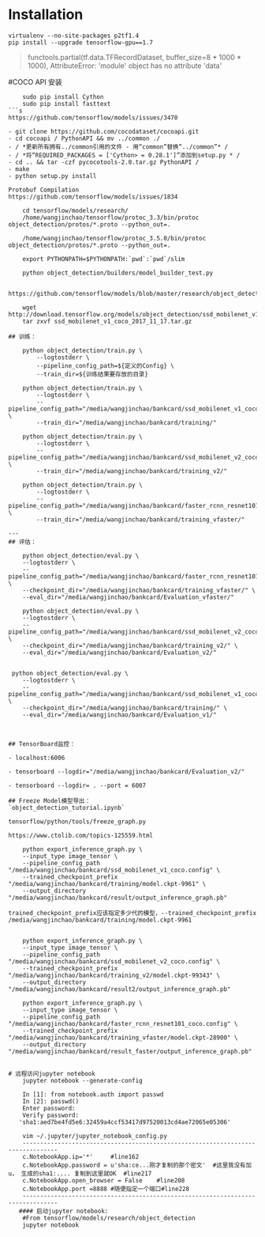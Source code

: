 <script type="text/javascript" src="http://cdn.mathjax.org/mathjax/latest/MathJax.js?config=default"></script>
# Installation

    virtualenv --no-site-packages p2tf1.4
    pip install --upgrade tensorflow-gpu==1.7  
    
>functools.partial(tf.data.TFRecordDataset, buffer_size=8 * 1000 * 1000),
AttributeError: 'module' object has no attribute 'data'

#COCO API 安装  

``` 
    sudo pip install Cython  
    sudo pip install fasttext
```s
https://github.com/tensorflow/models/issues/3470

- git clone https://github.com/cocodataset/cocoapi.git
- cd cocoapi / PythonAPI && mv ../common ./
- / *更新所有拥有../common引用的文件 - 用“common”替换“../common”* /
- / *将“REQUIRED_PACKAGES = ['Cython> = 0.28.1']”添加到setup.py * /
- cd .. && tar -czf pycocotools-2.0.tar.gz PythonAPI /
- make
- python setup.py install

Protobuf Compilation  
https://github.com/tensorflow/models/issues/1834  

    cd tensorflow/models/research/
    /home/wangjinchao/tensorflow/protoc_3.3/bin/protoc object_detection/protos/*.proto --python_out=.  

    /home/wangjinchao/tensorflow/protoc_3.5.0/bin/protoc object_detection/protos/*.proto --python_out=.

    export PYTHONPATH=$PYTHONPATH:`pwd`:`pwd`/slim

    python object_detection/builders/model_builder_test.py
       

https://github.com/tensorflow/models/blob/master/research/object_detection/g3doc/detection_model_zoo.md  

    wget http://download.tensorflow.org/models/object_detection/ssd_mobilenet_v1_coco_2017_11_17.tar.gz
    tar zxvf ssd_mobilenet_v1_coco_2017_11_17.tar.gz

## 训练：  

    python object_detection/train.py \
        --logtostderr \
        --pipeline_config_path=${定义的Config} \
        --train_dir=${训练结果要存放的目录}  

    python object_detection/train.py \
        --logtostderr \
        --pipeline_config_path="/media/wangjinchao/bankcard/ssd_mobilenet_v1_coco.config" \
        --train_dir="/media/wangjinchao/bankcard/training/"  
    
    python object_detection/train.py \
        --logtostderr \
        --pipeline_config_path="/media/wangjinchao/bankcard/ssd_mobilenet_v2_coco.config" \
        --train_dir="/media/wangjinchao/bankcard/training_v2/"    

    python object_detection/train.py \
        --logtostderr \
        --pipeline_config_path="/media/wangjinchao/bankcard/faster_rcnn_resnet101_coco.config" \
        --train_dir="/media/wangjinchao/bankcard/training_vfaster/"

---
## 评估：  

    python object_detection/eval.py \
    --logtostderr \
    --pipeline_config_path="/media/wangjinchao/bankcard/faster_rcnn_resnet101_coco.config" \
    --checkpoint_dir="/media/wangjinchao/bankcard/training_vfaster/" \
    --eval_dir="/media/wangjinchao/bankcard/Evaluation_vfaster/"

    python object_detection/eval.py \
    --logtostderr \
    --pipeline_config_path="/media/wangjinchao/bankcard/ssd_mobilenet_v2_coco.config" \
    --checkpoint_dir="/media/wangjinchao/bankcard/training_v2/" \
    --eval_dir="/media/wangjinchao/bankcard/Evaluation_v2/"


 python object_detection/eval.py \
    --logtostderr \
    --pipeline_config_path="/media/wangjinchao/bankcard/ssd_mobilenet_v1_coco.config" \
    --checkpoint_dir="/media/wangjinchao/bankcard/training/" \
    --eval_dir="/media/wangjinchao/bankcard/Evaluation_v1/"



## TensorBoard监控：  

- localhost:6006  

- tensorboard --logdir="/media/wangjinchao/bankcard/Evaluation_v2/"

- tensorboard --logdir= . --port = 6007

## Freeze Model模型导出：
`object_detection_tutorial.ipynb`  

tensorflow/python/tools/freeze_graph.py

https://www.ctolib.com/topics-125559.html  

    python export_inference_graph.py \
    --input_type image_tensor \
    --pipeline_config_path "/media/wangjinchao/bankcard/ssd_mobilenet_v1_coco.config" \
    --trained_checkpoint_prefix "/media/wangjinchao/bankcard/training/model.ckpt-9961" \
    --output_directory "/media/wangjinchao/bankcard/result/output_inference_graph.pb"  

trained_checkpoint_prefix应该指定多少代的模型，--trained_checkpoint_prefix /media/wangjinchao/bankcard/training/model.ckpt-9961


    python export_inference_graph.py \
    --input_type image_tensor \
    --pipeline_config_path "/media/wangjinchao/bankcard/ssd_mobilenet_v2_coco.config" \
    --trained_checkpoint_prefix "/media/wangjinchao/bankcard/training_v2/model.ckpt-99343" \
    --output_directory "/media/wangjinchao/bankcard/result2/output_inference_graph.pb"  

    python export_inference_graph.py \
    --input_type image_tensor \
    --pipeline_config_path "/media/wangjinchao/bankcard/faster_rcnn_resnet101_coco.config" \
    --trained_checkpoint_prefix "/media/wangjinchao/bankcard/training_vfaster/model.ckpt-28900" \
    --output_directory "/media/wangjinchao/bankcard/result_faster/output_inference_graph.pb"


# 远程访问jupyter notebook  
    jupyter notebook --generate-config

    In [1]: from notebook.auth import passwd
    In [2]: passwd()
    Enter password: 
    Verify password: 
   'sha1:aed7be4fd5e6:32459a4ccf53417d97520013cd4ae72065e05306'  
    
    vim ~/.jupyter/jupyter_notebook_config.py
    --------------------------------------------------------------------------------
    c.NotebookApp.ip='*'     #line162
    c.NotebookApp.password = u'sha:ce...刚才复制的那个密文'  #这里我没有加u， 生成的sha1:.... 复制到这里就OK  #line217
    c.NotebookApp.open_browser = False    #line208
    c.NotebookApp.port =8888 #随便指定一个端口#line228  
    --------------------------------------------------------------------------------  
   #### 启动jupyter notebook:
    #From tensorflow/models/research/object_detection
    jupyter notebook
